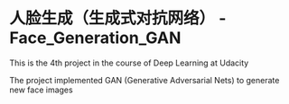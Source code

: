 # 人脸生成（生成式对抗网络） - Face_Generation_GAN

This is the 4th project in the course of Deep Learning at Udacity

The project implemented GAN (Generative Adversarial Nets) to generate new face images 
